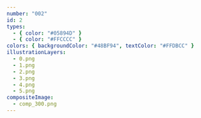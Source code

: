```yaml
---
number: "002"
id: 2
types:
  - { color: "#05894D" }
  - { color: "#FFCCCC" }
colors: { backgroundColor: "#48BF94", textColor: "#FFDBCC" }
illustrationLayers:
  - 0.png
  - 1.png
  - 2.png
  - 3.png
  - 4.png
  - 5.png
compositeImage:
  - comp_300.png
---
```

